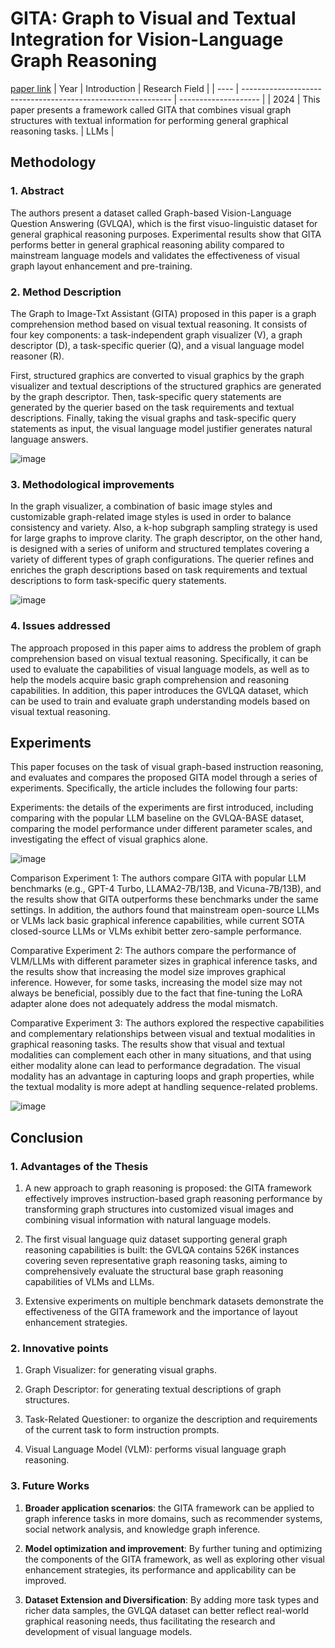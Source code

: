 # GITA: Graph to Visual and Textual Integration for Vision-Language Graph Reasoning
[paper link](https://arxiv.org/pdf/2402.02130.pdf) 
| Year | Introduction                                                         | Research Field                 |
| ---- | ------------------------------------------------------------ | -------------------- |
| 2024 | This paper presents a framework called GITA that combines visual graph structures with textual information for performing general graphical reasoning tasks.         |  LLMs         |

## Methodology

### 1. Abstract
The authors present a dataset called Graph-based Vision-Language Question Answering (GVLQA), which is the first visuo-linguistic dataset for general graphical reasoning purposes. Experimental results show that GITA performs better in general graphical reasoning ability compared to mainstream language models and validates the effectiveness of visual graph layout enhancement and pre-training.

### 2. Method Description 
The Graph to Image-Txt Assistant (GITA) proposed in this paper is a graph comprehension method based on visual textual reasoning. It consists of four key components: a task-independent graph visualizer (V), a graph descriptor (D), a task-specific querier (Q), and a visual language model reasoner (R). 

First, structured graphics are converted to visual graphics by the graph visualizer and textual descriptions of the structured graphics are generated by the graph descriptor. Then, task-specific query statements are generated by the querier based on the task requirements and textual descriptions. Finally, taking the visual graphs and task-specific query statements as input, the visual language model justifier generates natural language answers.

![image](https://github.com/user-attachments/assets/ec1e55ad-5e32-4c7e-b594-8e3c2d401ca1)

### 3. Methodological improvements
In the graph visualizer, a combination of basic image styles and customizable graph-related image styles is used in order to balance consistency and variety. Also, a k-hop subgraph sampling strategy is used for large graphs to improve clarity. The graph descriptor, on the other hand, is designed with a series of uniform and structured templates covering a variety of different types of graph configurations. The querier refines and enriches the graph descriptions based on task requirements and textual descriptions to form task-specific query statements.

![image](https://github.com/user-attachments/assets/49659932-82a7-43a6-a295-96721fb011ee)

### 4. Issues addressed 
The approach proposed in this paper aims to address the problem of graph comprehension based on visual textual reasoning. Specifically, it can be used to evaluate the capabilities of visual language models, as well as to help the models acquire basic graph comprehension and reasoning capabilities. In addition, this paper introduces the GVLQA dataset, which can be used to train and evaluate graph understanding models based on visual textual reasoning.

## Experiments
This paper focuses on the task of visual graph-based instruction reasoning, and evaluates and compares the proposed GITA model through a series of experiments. Specifically, the article includes the following four parts:

Experiments: the details of the experiments are first introduced, including comparing with the popular LLM baseline on the GVLQA-BASE dataset, comparing the model performance under different parameter scales, and investigating the effect of visual graphics alone.

![image](https://github.com/user-attachments/assets/b5ee42a6-e074-4736-9aa8-e20f50f31463)

Comparison Experiment 1: The authors compare GITA with popular LLM benchmarks (e.g., GPT-4 Turbo, LLAMA2-7B/13B, and Vicuna-7B/13B), and the results show that GITA outperforms these benchmarks under the same settings. In addition, the authors found that mainstream open-source LLMs or VLMs lack basic graphical inference capabilities, while current SOTA closed-source LLMs or VLMs exhibit better zero-sample performance.

Comparative Experiment 2: The authors compare the performance of VLM/LLMs with different parameter sizes in graphical inference tasks, and the results show that increasing the model size improves graphical inference. However, for some tasks, increasing the model size may not always be beneficial, possibly due to the fact that fine-tuning the LoRA adapter alone does not adequately address the modal mismatch.

Comparative Experiment 3: The authors explored the respective capabilities and complementary relationships between visual and textual modalities in graphical reasoning tasks. The results show that visual and textual modalities can complement each other in many situations, and that using either modality alone can lead to performance degradation. The visual modality has an advantage in capturing loops and graph properties, while the textual modality is more adept at handling sequence-related problems.

 ![image](https://github.com/user-attachments/assets/9642f6e3-2041-4df0-bfa0-739934460fbf)

## Conclusion

### 1. Advantages of the Thesis
  1. A new approach to graph reasoning is proposed: the GITA framework effectively improves instruction-based graph reasoning performance by transforming graph structures into customized visual images and combining visual information with natural language models.

  2. The first visual language quiz dataset supporting general graph reasoning capabilities is built: the GVLQA contains 526K instances covering seven representative graph reasoning tasks, aiming to comprehensively evaluate the structural base graph reasoning capabilities of VLMs and LLMs.
  
  3. Extensive experiments on multiple benchmark datasets demonstrate the effectiveness of the GITA framework and the importance of layout enhancement strategies.

### 2. Innovative points
  1. Graph Visualizer: for generating visual graphs.
  
  2. Graph Descriptor: for generating textual descriptions of graph structures.

  3. Task-Related Questioner: to organize the description and requirements of the current task to form instruction prompts.
  
  4. Visual Language Model (VLM): performs visual language graph reasoning.

### 3. Future Works
  1. **Broader application scenarios**: the GITA framework can be applied to graph inference tasks in more domains, such as recommender systems, social network analysis, and knowledge graph inference.
  
  2. **Model optimization and improvement**: By further tuning and optimizing the components of the GITA framework, as well as exploring other visual enhancement strategies, its performance and applicability can be improved.
  
  3. **Dataset Extension and Diversification**: By adding more task types and richer data samples, the GVLQA dataset can better reflect real-world graphical reasoning needs, thus facilitating the research and development of visual language models.
